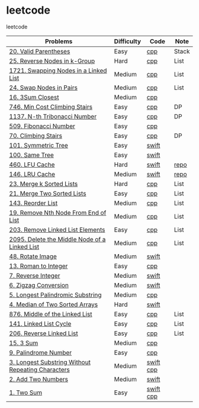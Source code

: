 # leetcode
leetcode

| Problems    | Difficulty  |    Code     |   Note      |
| ----------- | ----------- | ----------- | ----------- |
| [20. Valid Parentheses](https://leetcode.com/problems/valid-parentheses/) | Easy | [cpp](./code/cpp/ValidParentheses/ValidParentheses.cpp) | Stack |
| [25. Reverse Nodes in k-Group](https://leetcode.com/problems/reverse-nodes-in-k-group/) | Hard | [cpp](./code/cpp/ReverseNodesinkGroup/ReverseNodesinkGroup.cpp) | List |
| [1721. Swapping Nodes in a Linked List](https://leetcode.com/problems/swapping-nodes-in-a-linked-list/) | Medium | [cpp](./code/cpp/SwappingNodesinaLinkedList/SwappingNodesinaLinkedList.cpp) | List |
| [24. Swap Nodes in Pairs](https://leetcode.com/problems/swap-nodes-in-pairs/) | Medium | [cpp](./code/cpp/SwapNodesinPairs/SwapNodesinPairs.cpp) | List |
| [16. 3Sum Closest](https://leetcode.com/problems/3sum-closest/) | Medium | [cpp](./code/cpp/ThreeSumClosest/ThreeSumClosest.cpp) |  |
| [746. Min Cost Climbing Stairs](https://leetcode.com/problems/min-cost-climbing-stairs/) | Easy | [cpp](./code/cpp/MinCostClimbingStairs/MinCostClimbingStairs.cpp) | DP |
| [1137. N-th Tribonacci Number](https://leetcode.com/problems/n-th-tribonacci-number/) | Easy | [cpp](./code/cpp/TribonacciNumber/TribonacciNumber.cpp) | DP |
| [509. Fibonacci Number](https://leetcode.com/problems/fibonacci-number/) | Easy | [cpp](./code/cpp/FibonacciNumber/FibonacciNumber.cpp) | |
| [70. Climbing Stairs](https://leetcode.com/problems/climbing-stairs/) | Easy | [cpp](./code/cpp/ClimbingStairs/ClimbingStairs.cpp) | DP |
| [101. Symmetric Tree](https://leetcode.com/problems/symmetric-tree/) | Easy | [swift](./code/swift/SymmetricTree/SymmetricTree.swift) | |
| [100. Same Tree](https://leetcode.com/problems/same-tree/) | Easy | [swift](./code/swift/SameTree/SameTree.swift) | |
| [460. LFU Cache](https://leetcode.com/problems/lfu-cache/) | Hard | [swift](./code/swift/LFUCache/LFUCache.swift) | [repo](https://github.com/ganquan/naiveLRU) |
| [146. LRU Cache](https://leetcode.com/problems/lru-cache/) | Medium | [swift](./code/swift/LRUCache/LRUCache.swift) | [repo](https://github.com/ganquan/naiveLRU) |
| [23. Merge k Sorted Lists](https://leetcode.com/problems/merge-k-sorted-lists/) | Hard | [cpp](./code/cpp/MergekSortedLists/MergekSortedLists.cpp) | List |
| [21. Merge Two Sorted Lists](https://leetcode.com/problems/merge-two-sorted-lists/) | Easy | [cpp](./code/cpp/MergeTwoSortedLists/MergeTwoSortedLists.cpp) | List |
| [143. Reorder List](https://leetcode.com/problems/reorder-list/) | Medium | [cpp](./code/cpp/ReorderList/ReorderList.cpp) | List |
| [19. Remove Nth Node From End of List](https://leetcode.com/problems/remove-nth-node-from-end-of-list/) | Medium | [cpp](./code/cpp/RemoveNthNodeFromEndofList/RemoveNthNodeFromEndofList.cpp) | List |
| [203. Remove Linked List Elements](https://leetcode.com/problems/remove-linked-list-elements/) | Easy | [cpp](./code/cpp/RemoveLinkedListElements/RemoveLinkedListElements.cpp) | List |
| [2095. Delete the Middle Node of a Linked List](https://leetcode.com/problems/delete-the-middle-node-of-a-linked-list/) | Medium | [cpp](./code/cpp/DeleteTheMiddleNodeOfALinkedList/DeleteTheMiddleNodeOfALinkedList.cpp) | List |
| [48. Rotate Image](https://leetcode.com/problems/rotate-image/) | Medium | [swift](./code/swift/RotateImage/RotateImage.swift) | |
| [13. Roman to Integer](https://leetcode.com/problems/roman-to-integer/) | Easy | [cpp](./code/cpp/RomantoInteger/RomantoInteger.cpp) | |
| [7. Reverse Integer](https://leetcode.com/problems/reverse-integer/) | Medium | [swift](./code/swift/ReverseInteger/ReverseInteger.swift) | |
| [6. Zigzag Conversion](https://leetcode.com/problems/zigzag-conversion/) | Medium | [swift](./code/swift/ZigzagConversion/ZigzagConversion.swift) | |
| [5. Longest Palindromic Substring](https://leetcode.com/problems/longest-palindromic-substring/) | Medium | [cpp](./code/cpp/LongestPalindromicSubstring/LongestPalindromicSubstring.cpp) | |
| [4. Median of Two Sorted Arrays](https://leetcode.com/problems/median-of-two-sorted-arrays/) | Hard | [swift](./code/swift/MedianofTwoSortedArrays/MedianofTwoSortedArrays.swift) | |
| [876. Middle of the Linked List](https://leetcode.com/problems/middle-of-the-linked-list/) | Easy | [cpp](./code/cpp/MiddleOfTheLinkedList/MiddleOfTheLinkedList.cpp) | List |
| [141. Linked List Cycle](https://leetcode.com/problems/linked-list-cycle/) | Easy | [cpp](./code/cpp/LinkedListCycle/LinkedListCycle.cpp) | List |
| [206. Reverse Linked List](https://leetcode.com/problems/reverse-linked-list/) | Easy | [cpp](./code/cpp/ReverseLinkedList/ReverseLinkedList.cpp) | List |
| [15. 3 Sum](https://leetcode.com/problems/3sum/) | Medium | [cpp](./code/cpp/ThreeSum/ThreeSum.cpp) | |
| [9. Palindrome Number](https://leetcode.com/problems/palindrome-number/) | Easy | [cpp](./code/cpp/PalindromeNumber/PalindromeNumber.cpp) | |
| [3. Longest Substring Without Repeating Characters](https://leetcode.com/problems/longest-substring-without-repeating-characters/) | Medium |[swift](./code/swift/LongestSubstringWithoutRepeatingCharacters/lswrc.swift) [cpp](./code/cpp/LongestSubstringWithoutRepeatingCharacters/lswrc.cpp) | |
| [2. Add Two Numbers](https://leetcode.com/problems/add-two-numbers/) | Medium |[swift](./code/swift/AddTwoNumbers/AddTwoNumbers.swift) | |
| [1. Two Sum](https://leetcode.com/problems/two-sum/) | Easy | [swift](./code/swift/TwoSum/TwoSum.swift) [cpp](./code/cpp/TwoSum/TwoSum.cpp)| |
